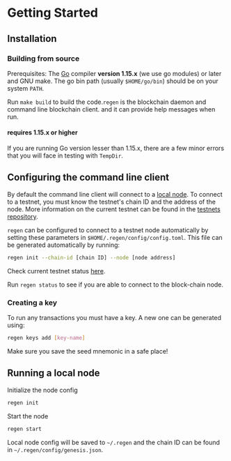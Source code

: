 # Getting Started

## Installation

### Building from source

Prerequisites: The [Go](https://golang.org/doc/install) compiler **version 1.15.x** (we use
go modules) or later and GNU make. The go bin path (usually `$HOME/go/bin`) should be
on your system `PATH`.

Run `make build` to build the code.`regen` is the blockchain daemon and command line blockchain client. and it can provide help messages when run.

#### requires 1.15.x or higher

If you are running Go version lesser than 1.15.x, there are a few minor errors that you will face in testing with `TempDir`.


## Configuring the command line client

By default the command line client will connect to a [local node](#running-a-local-node).
To connect to a testnet, you must know the testnet's chain ID and the address of the node. More information on the current testnet can be found in the [testnets repository](https://github.com/regen-network/testnets).

`regen` can be configured to connect to a testnet node automatically by setting these
parameters in `$HOME/.regen/config/config.toml`. This file can be generated
automatically by running:

```sh
regen init --chain-id [chain ID] --node [node address]
```

Check current testnet status [here](https://github.com/regen-network/testnets).

Run `regen status` to see if you are able to connect to the block-chain node.

### Creating a key

To run any transactions you must have a key. A new one can be generated using:

```sh
regen keys add [key-name]
```

Make sure you save the seed mnemonic in a safe place!

## Running a local node

Initialize the node config

```sh
regen init
```

Start the node
```sh
regen start
```

Local node config will be saved to `~/.regen` and the chain ID can be found in `~/.regen/config/genesis.json`.
